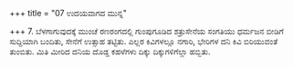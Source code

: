 +++
title = "07 ಉದಯವಾಗದ ಮುನ್ನ"

+++
7. ಬೆಳಗಾಗುವುದಕ್ಕೆ ಮುಂಚೆ ರಣರಂಗದಲ್ಲಿ ಗುಂಪುಗೂಡಿದ ಶತ್ರುಸೇನೆಯ ಸಂಗತಿಯು ಧರ್ಮಜನ ಬೀಡಿಗೆ ಸುದ್ದಿಯಾಗಿ ಬಂದಿತು, ಸೇನೆಗೆ ಉತ್ಸಾಹ ತಟ್ಟಿತು. ಎಲ್ಲರ ಕಿವಿಗಳಲ್ಲೂ ನಗಾರಿ, ಭೇರಿಗಳ ದನಿ ಕಿವಿ ಬಿರಿಯುವಂತೆ ತುಂಬಿತು. ಮಿತಿ ಮೀರಿದ ದನಿಯ ದೊಡ್ಡ ಕಹಳೆಗಳು ದಿಕ್ಕು ದಿಕ್ಕುಗಳಿಗೆಲ್ಲಾ ಹಬ್ಬಿತು.